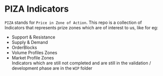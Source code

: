 # PIZA Indicators
`PIZA` stands for `Price in Zone of Action`. This repo is a collection of Indicators that represents prize zones which are of interest to us, like for eg:
- Support & Resistance
- Supply & Demand
- OrderBlocks
- Volume Profiles Zones
- Market Profile Zones
<br>Indicators which are still not completed and are still in the validation / development phase are in the `WIP` folder
